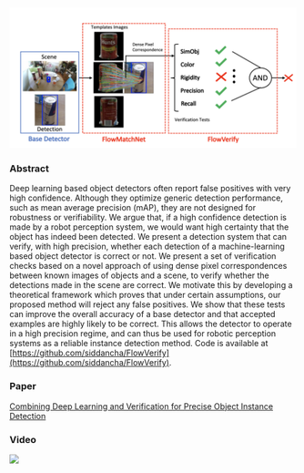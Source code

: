 ![](overview.png)

### Abstract

Deep learning based object detectors often report false positives with very high confidence. Although they optimize generic detection performance, such as mean average precision (mAP), they are not designed for robustness or verifiability. We argue that, if a high confidence detection is made by a robot perception system, we would want high certainty that the object has indeed been detected. We present a detection system that can verify, with high precision, whether each detection of a machine-learning based object detector is correct or not. We present a set of verification checks based on a novel approach of using dense pixel correspondences between known images of objects and a scene, to verify whether the detections made in the scene are correct. We motivate this by developing a theoretical framework which proves that under certain assumptions, our proposed method will reject any false positives. We show that these tests can improve the overall accuracy of a base detector and that accepted examples are highly likely to be correct. This allows the detector to operate in a high precision regime, and can thus be used for robotic perception systems as a reliable instance detection method. Code is available at [https://github.com/siddancha/FlowVerify](https://github.com/siddancha/FlowVerify).

### Paper

[Combining Deep Learning and Verification for Precise Object Instance Detection](https://arxiv.org/abs/1912.12270)


### Video
[![](https://img.youtube.com/vi/QaCuEv_7lfs/0.jpg)](https://www.youtube.com/watch?time_continue=12696&v=QaCuEv_7lfs)

